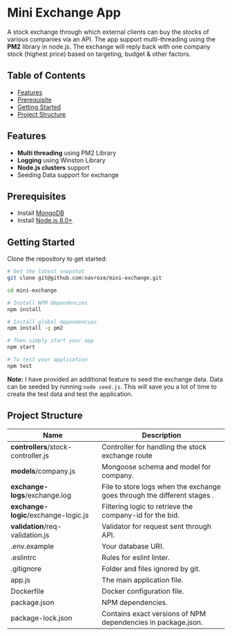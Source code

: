 Mini Exchange App 
=======================

A stock exchange through which external clients can buy the stocks of various companies via an API. The app support multi-threading using the **PM2** library in node.js. The exchange will reply back with one company stock (highest price) based on targeting, budget & other factors.

Table of Contents
-----------------

- [Features](#features)
- [Prerequisite](#prerequisited)
- [Getting Started](#getting-started)
- [Project Structure](#project-structure)

Features
--------

- **Multi threading** using PM2 Library
- **Logging** using Winston Library
- **Node.js clusters** support
- Seeding Data support for exchange

Prerequisites
-------------

- Install [MongoDB](https://www.mongodb.org/downloads)
- Install [Node.js 8.0+](http://nodejs.org)

Getting Started
---------------

Clone the repository to get started:

```bash
# Get the latest snapshot
git clone git@github.com:navroze/mini-exchange.git

cd mini-exchange

# Install NPM dependencies
npm install

# Install global dependencies
npm install -g pm2

# Then simply start your app
npm start

# To test your application
npm test
```

**Note:** I have provided an additional feature to seed the exchange data. Data can be seeded by running `node seed.js`. This will save you a lot of time to create the test data and test the application.


Project Structure
-----------------

| Name                               | Description                                                  |
| ---------------------------------- | ------------------------------------------------------------ |
| **controllers**/stock-controller.js             | Controller for handling the stock exchange route              |
| **models**/company.js                 | Mongoose schema and model for company.                          |                       |
| **exchange-logs**/exchange.log                 | File to store logs when the exchange goes through the different stages .                          |                       |
| **exchange-logic**/exchange-logic.js                 | Filtering logic to retrieve the company-id for the bid.                          |                       |
| **validation**/req-validation.js                 | Validator for request sent through API.                          |                       |
| .env.example                       | Your database URI.           |
| .eslintrc                          | Rules for eslint linter.                                     |
| .gitignore                         | Folder and files ignored by git.                             |
| app.js                             | The main application file.                                   |
| Dockerfile                         | Docker configuration file.                                   |
| package.json                       | NPM dependencies.                                            |
| package-lock.json                  | Contains exact versions of NPM dependencies in package.json. |


